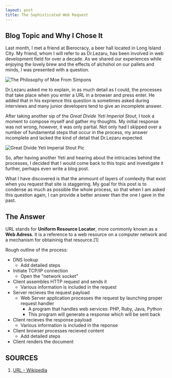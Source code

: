 ```yaml
---
layout: post
title: The Sophisticated Web Request
---
```


## Blog Topic and Why I Chose It

Last month, I met a friend at Bierocracy, a beer hall located in Long Island City. My friend, whom I will refer to as Dr.Lezaru, has been involved in web development field for over a decade. As we shared our experiences while enjoying the lovely brew and the effects of alchohol on our pallets and minds, I was presented with a question.

![The Philosophy of Moe From Simpons](http://www.dadsbigplan.com/wp-content/uploads/2011/05/beer-is-the-answer.jpg)

Dr.Lezaru asked me to explain, in as much detail as I could, the processes that take place when you enter a URL in a browser and press enter. He added that in his exprience this question is sometimes asked during interviews and many junior developers tend to give an incomplete answer.

After taking another sip of the _Great Divide Yeti Imperial Stout_, I took a moment to compose myself and gather my thoughts. My initial response was not wrong, however, it was only partial. Not only had I skipped over a number of fundamental steps that occur in the process, my answer incomplete and lacked the kind of detail that Dr.Lezaru expected.

![Great Divide Yeti Imperial Stout Pic](http://media-cache-ec0.pinimg.com/736x/6a/35/94/6a359488fab2d49364209ea9d2e02882.jpg)

So, after having another Yeti and hearing about the intricacies behind the processes, I decided that I would come back to this topic and investigate it further, perhaps even write a blog post.

What I have discovered is that the ammount of layers of comlexity that exist when you request that site is staggering. My goal for this post is to condense as much as possible the whole process, so that when I am asked this question again, I can provide a better answer than the one I gave in the past.

## The Answer

URL stands for **Uniform Resource Locator**, more commonly known as a **Web Adress**. It is a reference to a web resource on a computer network and a mechanism for obtaininig that resource.[1]

Rough outline of the process:

* DNS lookup
    * Add detailed steps
* Initiate TCP/IP connection
    * Open the "network socket"
* Client assembles HTTP request and sends it
    * Various information is included in the request
* Server recieves the request payload
    * Web Server application processes the request by launching proper request handler
        * A program that handles web services: PHP, Ruby, Java, Python
        * This program will generate a response which will be sent back
* Client recieves the response payload
    * Various information is included in the reponse
* Client browser processes recieved content
    * Add detailed steps
* Client renders the document


## SOURCES

1. [URL - Wikipedia](https://en.wikipedia.org/wiki/Uniform_Resource_Locator)